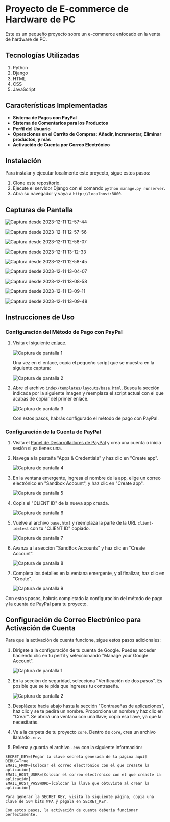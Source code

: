 # Proyecto de E-commerce de Hardware de PC

Este es un pequeño proyecto sobre un e-commerce enfocado en la venta de hardware de PC.

## Tecnologías Utilizadas

1. Python
2. Django
3. HTML
4. CSS
5. JavaScript

## Características Implementadas

- **Sistema de Pagos con PayPal**
- **Sistema de Comentarios para los Productos**
- **Perfil del Usuario**
- **Operaciones en el Carrito de Compras: Añadir, Incrementar, Eliminar productos, y más**
- **Activación de Cuenta por Correo Electrónico**

## Instalación

Para instalar y ejecutar localmente este proyecto, sigue estos pasos:

1. Clone este repositorio.
2. Ejecute el servidor Django con el comando `python manage.py runserver`.
3. Abra su navegador y vaya a `http://localhost:8000`.

## Capturas de Pantalla

![Captura desde 2023-12-11 12-57-44](https://github.com/py-rod/1-Ecommerce-hardware-pc/assets/103091079/6fcf5da2-aa92-4740-acd5-d8643c289aec)


![Captura desde 2023-12-11 12-57-56](https://github.com/py-rod/1-Ecommerce-hardware-pc/assets/103091079/a54d5434-9c59-4d2f-8609-8da6008bd7b4)


![Captura desde 2023-12-11 12-58-07](https://github.com/py-rod/1-Ecommerce-hardware-pc/assets/103091079/b32d3c2b-3b7f-4496-81f2-13cd6ee3393d)


![Captura desde 2023-12-11 13-12-33](https://github.com/py-rod/1-Ecommerce-hardware-pc/assets/103091079/bec0dfe7-4b7a-465a-a30b-54f671fbfa03)


![Captura desde 2023-12-11 12-58-45](https://github.com/py-rod/1-Ecommerce-hardware-pc/assets/103091079/98fdcd84-e362-43fb-b01f-570c2b2b4e6f)


![Captura desde 2023-12-11 13-04-07](https://github.com/py-rod/1-Ecommerce-hardware-pc/assets/103091079/fad4cc6f-fd91-4bee-857d-a363dedd2cef)


![Captura desde 2023-12-11 13-08-58](https://github.com/py-rod/1-Ecommerce-hardware-pc/assets/103091079/76bfe04d-594f-433f-b97d-2dbc76fbc831)


![Captura desde 2023-12-11 13-09-11](https://github.com/py-rod/1-Ecommerce-hardware-pc/assets/103091079/10b0bba0-ddad-4f31-bde7-c41793cd0eff)


![Captura desde 2023-12-11 13-09-48](https://github.com/py-rod/1-Ecommerce-hardware-pc/assets/103091079/d29412bd-5de6-4b36-98a3-caa51e60403c)

## Instrucciones de Uso

### Configuración del Método de Pago con PayPal

1. Visita el siguiente [enlace](https://developer.paypal.com/demo/checkout/#/pattern/server).

   ![Captura de pantalla 1](https://github.com/py-rod/1-Ecommerce-hardware-pc/assets/103091079/b560c572-a827-4cec-aa10-fd93d2d775e5)

   Una vez en el enlace, copia el pequeño script que se muestra en la siguiente captura:

   ![Captura de pantalla 2](https://github.com/py-rod/1-Ecommerce-hardware-pc/assets/103091079/dffff4e0-9d98-40e0-bc03-03d134d70891)

2. Abre el archivo `index/templates/layouts/base.html`. Busca la sección indicada por la siguiente imagen y reemplaza el script actual con el que acabas de copiar del primer enlace.

   ![Captura de pantalla 3](https://github.com/py-rod/1-Ecommerce-hardware-pc/assets/103091079/38c4549e-0b14-4a51-8125-cb92493f0e59)

   Con estos pasos, habrás configurado el método de pago con PayPal.

### Configuración de la Cuenta de PayPal

1. Visita el [Panel de Desarrolladores de PayPal](https://developer.paypal.com/home/) y crea una cuenta o inicia sesión si ya tienes una.

2. Navega a la pestaña "Apps & Credentials" y haz clic en "Create app".

   ![Captura de pantalla 4](https://github.com/py-rod/1-Ecommerce-hardware-pc/assets/103091079/ee3f79a7-dc2f-46dd-b1bd-558d570b8676)

3. En la ventana emergente, ingresa el nombre de la app, elige un correo electrónico en "Sandbox Account", y haz clic en "Create app".

   ![Captura de pantalla 5](https://github.com/py-rod/1-Ecommerce-hardware-pc/assets/103091079/a4a1db7f-cb23-4a66-aeeb-5f845bc6c49a)

4. Copia el "CLIENT ID" de la nueva app creada.

   ![Captura de pantalla 6](https://github.com/py-rod/1-Ecommerce-hardware-pc/assets/103091079/6e3de8c7-72a5-4966-83c1-676c0d607fb5)

5. Vuelve al archivo `base.html` y reemplaza la parte de la URL `client-id=test` con tu "CLIENT ID" copiado.

   ![Captura de pantalla 7](https://github.com/py-rod/1-Ecommerce-hardware-pc/assets/103091079/5eb47644-39b2-4f56-b296-dec68bf82e02)

6. Avanza a la sección "SandBox Accounts" y haz clic en "Create Account".

   ![Captura de pantalla 8](https://github.com/py-rod/1-Ecommerce-hardware-pc/assets/103091079/d4ffac22-6278-4551-a5e2-415f5f480fb1)

7. Completa los detalles en la ventana emergente, y al finalizar, haz clic en "Create".

   ![Captura de pantalla 9](https://github.com/py-rod/1-Ecommerce-hardware-pc/assets/103091079/f85f1cdc-b33c-400c-b07c-7087648c1ece)

Con estos pasos, habrás completado la configuración del método de pago y la cuenta de PayPal para tu proyecto.

## Configuración de Correo Electrónico para Activación de Cuenta

Para que la activación de cuenta funcione, sigue estos pasos adicionales:

1. Dirígete a la configuración de tu cuenta de Google. Puedes acceder haciendo clic en tu perfil y seleccionando "Manage your Google Account".

    ![Captura de pantalla 1](https://github.com/py-rod/1-Ecommerce-hardware-pc/assets/103091079/cb1abb73-0377-4cb5-8448-1660a2e4539b)

2. En la sección de seguridad, selecciona "Verificación de dos pasos". Es posible que se te pida que ingreses tu contraseña.

    ![Captura de pantalla 2](https://github.com/py-rod/1-Ecommerce-hardware-pc/assets/103091079/1c1d6883-cc27-40cd-bbb6-523da5650e1e)

3. Desplázate hacia abajo hasta la sección "Contraseñas de aplicaciones", haz clic y se te pedirá un nombre. Proporciona un nombre y haz clic en "Crear". Se abrirá una ventana con una llave; copia esa llave, ya que la necesitarás.

4. Ve a la carpeta de tu proyecto `core`. Dentro de `core`, crea un archivo llamado `.env`.

5. Rellena y guarda el archivo `.env` con la siguiente información:

```dotenv
SECRET_KEY=[Pegar la clave secreta generada de la página aquí]
DEBUG=True
EMAIL_FROM=[Colocar el correo electrónico con el que creaste la aplicación]
EMAIL_HOST_USER=[Colocar el correo electrónico con el que creaste la aplicación]
EMAIL_HOST_PASSWORD=[Colocar la llave que obtuviste al crear la aplicación]

Para generar la SECRET_KEY, visita la siguiente página, copia una clave de 504 bits WPA y pégala en SECRET_KEY.

Con estos pasos, la activación de cuenta debería funcionar perfectamente.
